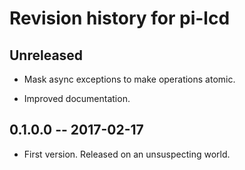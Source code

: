 <!-- -*- text -*- prevent Emacs from formatting ChangeLog incorrectly -->
# Revision history for pi-lcd

## Unreleased

* Mask async exceptions to make operations atomic.

* Improved documentation.

## 0.1.0.0  -- 2017-02-17

* First version. Released on an unsuspecting world.
